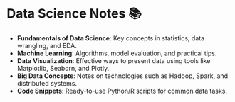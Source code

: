 # Data Science Notes 📚


- **Fundamentals of Data Science**: Key concepts in statistics, data wrangling, and EDA.
- **Machine Learning**: Algorithms, model evaluation, and practical tips.
- **Data Visualization**: Effective ways to present data using tools like Matplotlib, Seaborn, and Plotly.
- **Big Data Concepts**: Notes on technologies such as Hadoop, Spark, and distributed systems.
- **Code Snippets**: Ready-to-use Python/R scripts for common data tasks.
